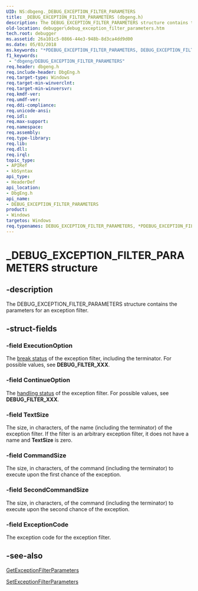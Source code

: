 ```yaml
---
UID: NS:dbgeng._DEBUG_EXCEPTION_FILTER_PARAMETERS
title: _DEBUG_EXCEPTION_FILTER_PARAMETERS (dbgeng.h)
description: The DEBUG_EXCEPTION_FILTER_PARAMETERS structure contains the parameters for an exception filter.
old-location: debugger\debug_exception_filter_parameters.htm
tech.root: debugger
ms.assetid: 26a101c5-0866-44e3-948b-8d3ca4dd9d00
ms.date: 05/03/2018
ms.keywords: "*PDEBUG_EXCEPTION_FILTER_PARAMETERS, DEBUG_EXCEPTION_FILTER_PARAMETERS, DEBUG_EXCEPTION_FILTER_PARAMETERS structure [Windows Debugging], PDEBUG_EXCEPTION_FILTER_PARAMETERS, PDEBUG_EXCEPTION_FILTER_PARAMETERS structure pointer [Windows Debugging], Structures_f3f2b1ac-e10c-439e-9de9-6b4161bf3c28.xml, _DEBUG_EXCEPTION_FILTER_PARAMETERS, dbgeng/DEBUG_EXCEPTION_FILTER_PARAMETERS, dbgeng/PDEBUG_EXCEPTION_FILTER_PARAMETERS, debugger.debug_exception_filter_parameters"
f1_keywords:
 - "dbgeng/DEBUG_EXCEPTION_FILTER_PARAMETERS"
req.header: dbgeng.h
req.include-header: DbgEng.h
req.target-type: Windows
req.target-min-winverclnt: 
req.target-min-winversvr: 
req.kmdf-ver: 
req.umdf-ver: 
req.ddi-compliance: 
req.unicode-ansi: 
req.idl: 
req.max-support: 
req.namespace: 
req.assembly: 
req.type-library: 
req.lib: 
req.dll: 
req.irql: 
topic_type:
- APIRef
- kbSyntax
api_type:
- HeaderDef
api_location:
- DbgEng.h
api_name:
- DEBUG_EXCEPTION_FILTER_PARAMETERS
product:
- Windows
targetos: Windows
req.typenames: DEBUG_EXCEPTION_FILTER_PARAMETERS, *PDEBUG_EXCEPTION_FILTER_PARAMETERS
---
```


# _DEBUG_EXCEPTION_FILTER_PARAMETERS structure


## -description


The DEBUG_EXCEPTION_FILTER_PARAMETERS structure contains the parameters for an exception filter.


## -struct-fields




### -field ExecutionOption

The <a href="https://docs.microsoft.com/windows-hardware/drivers/debugger/debug-filter-xxx">break status</a> of the exception filter, including the terminator.  For possible values, see <b>DEBUG_FILTER_XXX</b>.


### -field ContinueOption

The <a href="https://docs.microsoft.com/windows-hardware/drivers/debugger/debug-filter-xxx">handling status</a> of the exception filter.  For possible values, see <b>DEBUG_FILTER_XXX</b>.


### -field TextSize

The size, in characters, of the name (including the terminator) of the exception filter.  If the filter is an arbitrary exception filter, it does not have a name and <b>TextSize</b> is zero.


### -field CommandSize

The size, in characters, of the command (including the terminator) to execute upon the first chance of the exception.


### -field SecondCommandSize

The size, in characters, of the command (including the terminator) to execute upon the second chance of the exception.


### -field ExceptionCode

The exception code for the exception filter.


## -see-also




<a href="https://docs.microsoft.com/windows-hardware/drivers/ddi/dbgeng/nf-dbgeng-idebugcontrol3-getexceptionfilterparameters">GetExceptionFilterParameters</a>



<a href="https://docs.microsoft.com/windows-hardware/drivers/ddi/dbgeng/nf-dbgeng-idebugcontrol3-setexceptionfilterparameters">SetExceptionFilterParameters</a>
 

 

